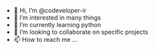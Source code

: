 - 👋 Hi, I’m @codeveloper-ir
- 👀 I’m interested in many things
- 🌱 I’m currently learning python
- 💞️ I’m looking to collaborate on specific projects
- 📫 How to reach me ...

<!---
codeveloper-ir/codeveloper-ir is a ✨ special ✨ repository because its `README.md` (this file) appears on your GitHub profile.
You can click the Preview link to take a look at your changes.
--->
